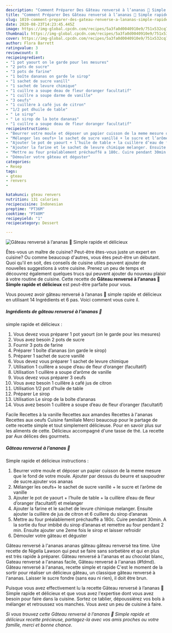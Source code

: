 ```yaml
---
description: "Comment Préparer Des Gâteau renversé à l’ananas 🍍 Simple rapide et délicieux"
title: "Comment Préparer Des Gâteau renversé à l’ananas 🍍 Simple rapide et délicieux"
slug: 1019-comment-preparer-des-gateau-renverse-a-lananas-simple-rapide-et-delicieux
date: 2020-08-23T14:23:45.445Z
image: https://img-global.cpcdn.com/recipes/5a3fa0d0040910e9/751x532cq70/gateau-renverse-a-lananas-🍍-simple-rapide-et-delicieux-photo-principale-de-la-recette.jpg
thumbnail: https://img-global.cpcdn.com/recipes/5a3fa0d0040910e9/751x532cq70/gateau-renverse-a-lananas-🍍-simple-rapide-et-delicieux-photo-principale-de-la-recette.jpg
cover: https://img-global.cpcdn.com/recipes/5a3fa0d0040910e9/751x532cq70/gateau-renverse-a-lananas-🍍-simple-rapide-et-delicieux-photo-principale-de-la-recette.jpg
author: Flora Barrett
ratingvalue: 3
reviewcount: 8
recipeingredient:
- "1 pot yaourt on le garde pour les mesures"
- "2 pots de sucre"
- "3 pots de farine"
- "1 boîte dananas on garde le sirop"
- "1 sachet de sucre vanill"
- "1 sachet de levure chimique"
- "1 cuillre a soupe deau de fleur doranger facultatif"
- "1 cuillre a soupe darme de vanille"
- "3 oeufs"
- "1 cuillère à café jus de citron"
- "1/2 pot dhuile de table"
- " Le sirop"
- " Le sirop de la bote dananas"
- "1 cuillre a soupe deau de fleur doranger facultatif"
recipeinstructions:
- "Beurrer votre moule et déposer un papier cuisson de la meme mesure que le fond de votre moule. Ajouter par dessus du beurre et saupoudrer de sucre.ajouter vos ananas"
- "Mélanger les oeufs+ le sachet de sucre vanillé + le sucre et l’arôme de vanille"
- "Ajouter le pot de yaourt + l’huile de table + la cuillère d’eau de fleur d’oranger (facultatif) et melanger"
- "Ajouter la farine et le sachet de levure chimique melanger. Ensuite ajouter la cuillère de jus de citron et 6 cuillere du sirop d’ananas"
- "Mettre au four préalablement préchauffé a 180c. Cuire pendant 30min. A la sortie du four imbibé du sirop d’ananas et remettre au four pendant 2 min. Ensuite ajouter une 2eme fois le sirop et laisser refroidir"
- "Démouler votre gâteau et déguster"
categories:
- Resep
tags:
- gteau
- renvers
- 

katakunci: gteau renvers  
nutrition: 131 calories
recipecuisine: Indonesian
preptime: "PT36M"
cooktime: "PT40M"
recipeyield: "1"
recipecategory: Dessert

---
```



![Gâteau renversé à l’ananas 🍍
Simple rapide et délicieux](https://img-global.cpcdn.com/recipes/5a3fa0d0040910e9/751x532cq70/gateau-renverse-a-lananas-🍍-simple-rapide-et-delicieux-photo-principale-de-la-recette.jpg)

Êtes-vous un maître de cuisine? Peut-être êtes-vous juste un expert en cuisine? Ou comme beaucoup d'autres, vous êtes peut-être un débutant. Quoi qu'il en soit, des conseils de cuisine utiles peuvent ajouter de nouvelles suggestions à votre cuisine. Prenez un peu de temps et découvrez également quelques trucs qui peuvent ajouter du nouveau plaisir à votre routine de cuisine. Cette recette de <strong> Gâteau renversé à l’ananas 🍍
Simple rapide et délicieux </strong> est peut-être parfaite pour vous.

<!--inarticleads1-->

Vous pouvez avoir gâteau renversé à l’ananas 🍍
simple rapide et délicieux en utilisant 14 Ingrédients et 6 pas. Voici comment vous cuire il.

##### Ingrédients de gâteau renversé à l’ananas 🍍
simple rapide et délicieux :

1. Vous devez vous préparer 1 pot yaourt (on le garde pour les mesures)
1. Vous avez besoin 2 pots de sucre
1. Fournir 3 pots de farine
1. Préparer 1 boîte d’ananas (on garde le sirop)
1. Préparer 1 sachet de sucre vanillé
1. Vous devez vous préparer 1 sachet de levure chimique
1. Utilisation 1 cuillère a soupe d’eau de fleur d’oranger (facultatif)
1. Utilisation 1 cuillère a soupe d’arôme de vanille
1. Vous devez vous préparer 3 oeufs
1. Vous avez besoin 1 cuillère à café jus de citron
1. Utilisation 1/2 pot d’huile de table
1. Préparer  Le sirop
1. Utilisation  Le sirop de la boîte d’ananas
1. Vous avez besoin 1 cuillère a soupe d’eau de fleur d’oranger (facultatif)


Facile Recettes à la vanille Recettes aux amandes Recettes à l&#39;ananas Recettes aux oeufs Cuisine familiale Merci beaucoup pour le partage de cette recette simple et tout simplement délicieuse. Pour en savoir plus sur les aliments de cette. Délicieux accompagné d&#39;une tasse de thé. La recette par Aux délices des gourmets. 

<!--inarticleads2-->

##### Gâteau renversé à l’ananas 🍍
Simple rapide et délicieux instructions :

1. Beurrer votre moule et déposer un papier cuisson de la meme mesure que le fond de votre moule. Ajouter par dessus du beurre et saupoudrer de sucre.ajouter vos ananas
1. Mélanger les oeufs+ le sachet de sucre vanillé + le sucre et l’arôme de vanille
1. Ajouter le pot de yaourt + l’huile de table + la cuillère d’eau de fleur d’oranger (facultatif) et melanger
1. Ajouter la farine et le sachet de levure chimique melanger. Ensuite ajouter la cuillère de jus de citron et 6 cuillere du sirop d’ananas
1. Mettre au four préalablement préchauffé a 180c. Cuire pendant 30min. A la sortie du four imbibé du sirop d’ananas et remettre au four pendant 2 min. Ensuite ajouter une 2eme fois le sirop et laisser refroidir
1. Démouler votre gâteau et déguster


Gâteau renversé à l&#39;ananas ananas gâteau gâteau renversé tea time. Une recette de Nigella Lawson qui peut se faire sans sorbetière et qui en plus est très rapide à préparer. Gâteau renversé à l&#39;ananas et au chocolat blanc, Gateau renversé a l&#39;ananas facile, Gâteau renversé à l&#39;ananas (#fdmd). Gâteau renversé à l&#39;ananas, recette simple et rapide C&#39;est le moment de la sortir pour réaliser un délicieux gâteau, un classique gâteau renversé à l&#39;ananas. Laisser le sucre fondre (sans eau ni rien), il doit être brun. 

<!--inarticleads1-->

<p>
Puisque vous avez effectivement lu la recette Gâteau renversé à l’ananas 🍍
Simple rapide et délicieux et que vous avez l'expertise dont vous avez besoin pour faire dans la cuisine. Sortez ce tablier, dépoussiérez vos bols à mélanger et retroussez vos manches. Vous avez un peu de cuisine à faire.
</p>

<p>
<i>Si vous trouvez cette Gâteau renversé à l’ananas 🍍
Simple rapide et délicieux recette précieuse, partagez-la avec vos amis proches ou votre famille, merci et bonne chance.</i>
</p>
